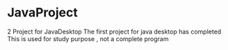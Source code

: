 # JavaProject
2 Project for JavaDesktop
The first project for java desktop has completed
This is used for study purpose , not a complete program
